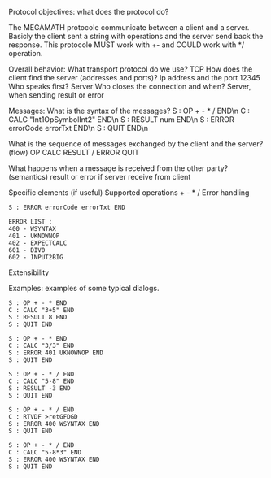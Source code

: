 Protocol objectives: what does the protocol do?

The MEGAMATH protocole communicate between a client and a server. Basicly the client sent a string with operations and the server send back the response. This protocole MUST work with +- and COULD work with */ operation.

Overall behavior:
What transport protocol do we use?
    TCP
How does the client find the server (addresses and ports)?
    Ip address and the port 12345
Who speaks first?
    Server
Who closes the connection and when?
    Server, when sending result or error

Messages:
What is the syntax of the messages?
    S : OP + - * / END\n
    C : CALC "Int1OpSymbolInt2" END\n
    S : RESULT num END\n
    S : ERROR errorCode errorTxt END\n
    S : QUIT END\n

What is the sequence of messages exchanged by the client and the server? (flow)
    OP 
    CALC
    RESULT / ERROR
    QUIT

What happens when a message is received from the other party? (semantics)
    result or error if server receive from client

Specific elements (if useful)
Supported operations
    + - * /
Error handling

    S : ERROR errorCode errorTxt END

    ERROR LIST :
    400 - WSYNTAX
    401 - UKNOWNOP
    402 - EXPECTCALC
    601 - DIV0
    602 - INPUT2BIG

Extensibility

Examples: examples of some typical dialogs.

    S : OP + - * END
    C : CALC "3+5" END
    S : RESULT 8 END
    S : QUIT END

    S : OP + - * END
    C : CALC "3/3" END
    S : ERROR 401 UKNOWNOP END
    S : QUIT END

    S : OP + - * / END
    C : CALC "5-8" END
    S : RESULT -3 END
    S : QUIT END

    S : OP + - * / END
    C : RTVDF >retGFDGD
    S : ERROR 400 WSYNTAX END
    S : QUIT END
    
    S : OP + - * / END
    C : CALC "5-8*3" END
    S : ERROR 400 WSYNTAX END
    S : QUIT END